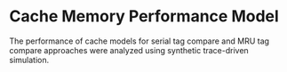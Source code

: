# Cache Memory Performance Model
The performance of cache models for serial tag compare and MRU tag compare approaches were analyzed using synthetic trace-driven simulation.
